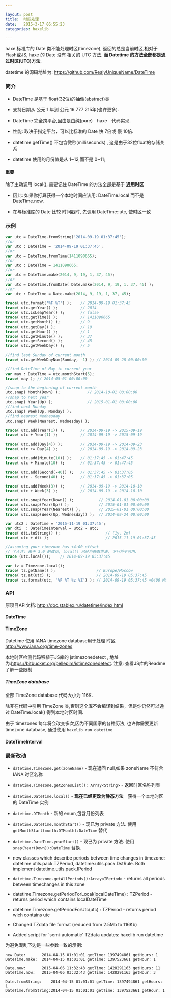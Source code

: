```yaml
---

layout: post
title:  时区处理
date:   2015-3-17 06:55:23
categories: haxelib

---
```


haxe 标准库的 Date 类不能处理时区(timezone), 返回的总是当前时区,相对于 Flash或JS, haxe 的 Date 没有 相关的 UTC 方法.
**而 Datetime 的方法全部都是通过时区(UTC)方法**. 

datetime 的源码地址为: https://github.com/RealyUniqueName/DateTime

<!-- more -->


### 简介

 * DateTime 是基于 float(32位)的抽像(abstract)类

 * 支持日期从 公元 1 年到 公元 16 777 215年(也许更多).

 * DateTime 完全跨平台,因由是由纯(pure)　haxe　代码实现.

 * 性能: 取决于指定平台，可以比标准的 Date 快 7倍或 慢 10倍.

 * datetime.getTime() 不包含微秒(milliseconds) , 这是由于32位float的存储关系

 * datetime 使用的月份值是从 1~12,而不是 0~11;

#### 重要

除了主动调用 local(), 需要记住 DateTime 的方法全部是基于 **通用时区**

 * 因此: 如果你打算获得一个本地时间应该用: DateTime.local 而不是 DateTime.now.
	
 * 在与标准库的 Date 比较 时间戳时, 先调用 DateTime::utc, 使时区一致


### 示例

```haxe
var utc = DateTime.fromString('2014-09-19 01:37:45');
//or
var utc : DateTime = '2014-09-19 01:37:45';
//or
var utc = DateTime.fromTime(1411090665);
//or
var utc : DateTime = 1411090665;
//or
var utc = DateTime.make(2014, 9, 19, 1, 37, 45);
//or
var utc = DateTime.fromDate( Date.make(2014, 9, 19, 1, 37, 45) );
//or
var utc : DateTime = Date.make(2014, 9, 19, 1, 37, 45);

trace( utc.format('%F %T') );    // 2014-09-19 01:37:45
trace( utc.getYear() );          // 2014
trace( utc.isLeapYear() );       // false
trace( utc.getTime() );          // 1411090665
trace( utc.getMonth() );         // 9
trace( utc.getDay() );           // 19
trace( utc.getHour() );          // 1
trace( utc.getMinute() );        // 37
trace( utc.getSecond() );        // 45
trace( utc.getWeekDay() );       // 5

//find last Sunday of current month
trace( utc.getWeekDayNum(Sunday, -1) ); // 2014-09-28 00:00:00

//find DateTime of May in current year
var may : DateTime = utc.monthStart(5);
trace( may ); // 2014-05-01 00:00:00

//snap to the beginning of current month
utc.snap( Month(Down) );            // 2014-10-01 00:00:00
//snap to next year
utc.snap( Year(Up) );               // 2015-01-01 00:00:00
//find next Monday
utc.snap( Week(Up, Monday) );
//find nearest Wednesday
utc.snap( Week(Nearest, Wednesday) );

trace( utc.add(Year(1)) );       // 2014-09-19 -> 2015-09-19
trace( utc + Year(1) );          // 2014-09-19 -> 2015-09-19

trace( utc.add(Day(4)) );        // 2014-09-19 -> 2014-09-23
trace( utc += Day(4) );          // 2014-09-19 -> 2014-09-23

trace( utc.add(Minute(10)) );    // 01:37:45 -> 01:47:45
trace( utc + Minute(10) );       // 01:37:45 -> 01:47:45

trace( utc.add(Second(-40)) );   // 01:37:45 -> 01:37:05
trace( utc - Second(40) );       // 01:37:45 -> 01:37:05

trace( utc.add(Week(3)) );       // 2014-09-19 -> 2014-10-10
trace( utc + Week(3) );          // 2014-09-19 -> 2014-10-10

trace( utc.snap(Year(Down)) );           // 2014-01-01 00:00:00
trace( utc.snap(Year(Up)) );             // 2015-01-01 00:00:00
trace( utc.snap(Year(Nearest)) );        // 2015-01-01 00:00:00
trace( utc.snap(Week(Up, Wednesday)) );  // 2014-09-24 00:00:00

var utc2 : DateTime = '2015-11-19 01:37:45';
var dti  : DateTimeInterval = utc2 - utc;
trace( dti.toString() );                    // (1y, 2m)
trace( utc + dti );                         // 2015-11-19 01:37:45

//assuming your timezone has +4:00 offset
// 个人注: 由于 3.0 的改动, local() 已经为静态方法, 下行将不可用.
trace (utc.local());    // 2014-09-19 05:37:45

var tz = Timezone.local();
trace( tz.getName() );                  // Europe/Moscow
trace( tz.at(utc) );                    // 2014-09-19 05:37:45
trace( tz.format(utc, '%F %T %z %Z') ); // 2014-09-19 05:37:45 +0400 MSK
```

### API

原项目API文档: http://doc.stablex.ru/datetime/index.html

#### DateTime


#### TimeZone

Datetime 使用 IANA timezone database用于处理 时区  http://www.iana.org/time-zones

本地时区检测代码移植于JS库的 jstimezonedetect , 地址为:https://bitbucket.org/pellepim/jstimezonedetect.
注意: 查看JS库的Readme了解一些限制

##### TimeZone database

全部 TimeZone database 代码大小为 116K.

除非在代码中引用 TimeZone 类,否则这个库不会编译到结果，但是你仍然可以通过 DateTime.local() 得到本地时区时间.

由于 timezones 每年将会改变多次,因为不同国家的各种历法, 也许你需要更新 timezone database,
通过使用 `haxelib run datetime`

#### DateTimeInterval


### 最新改动

 * `datetime.TimeZone.get(zoneName)` - 现在返回 null,如果 zoneName 不符合 IANA 时区名称

 * `datetime.Timezone.getZonesList(): Array<String>` - 返回时区名称列表

 * `datetime.DateTime.local()` - **现在已经更改为静态方法**　获得一个本地时区的 DateTime 实例

 * `datetime.DTMonth`  - 新的 enum,包含月份列表

 * `datetime.DateTime.monthStart()` - 现已为 private 方法. 使用 `getMonthStart(month:DTMonth):DateTime` 替代

 * `datetime.DateTime.yearStart()` - 现已为 private 方法. 使用 `snap(Year(Down)):DateTime` 替换.

 * new classes which describe periods between time changes in timezone: datetime.utils.pack.TZPeriod, datetime.utils.pack.DstRule. Both implement datetime.utils.pack.IPeriod

 * `datetime.Timezone.getAllPeriods():Array<IPeriod>` - returns all periods between timechanges in this zone

 * datetime.Timezone.getPeriodForLocal(localDateTime) : TZPeriod - returns period which contains localDateTime

 * datetime.Timezone.getPeriodForUtc(utc) : TZPeriod - returns period wich contains utc

 * Changed TZdata file format (reduced from 2.5Mb to 116Kb)

 * Added script for 'semi-automatic' TZdata updates: haxelib run datetime 


为避免混乱下边是一些参数一致的示例:

```
new Date:		2014-04-15 01:01:01 getTime: 1397494861	getHours: 1
DateTime.make:	2014-04-15 01:01:01	getTime: 1397523661	getHour: 1

Date.now:		2015-04-06 11:32:43 getTime: 1428291163	getHours: 11
DateTime.now:	2015-04-06 03:32:43	getTime: 1428291163	getHour: 3

Date.fromString:	2014-04-15 01:01:01 getTime: 1397494861	getHours: 1
DateTime.fromString:2014-04-15 01:01:01	getTime: 1397523661	getHour: 1
```